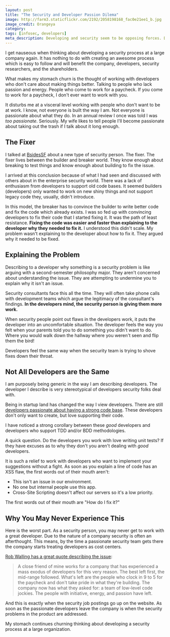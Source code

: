 ```yaml
---
layout: post
title: "The Security and Developer Passion Dilema"
image: http://farm3.staticflickr.com/2192/2058198168_fac0e21ee1_b.jpg
image_credit: Orangeya
category: 
tags: [infosec, developers]
meta_description: Developing and security seem to be opposing forces. Developers will never develop securly. But, if that's true, why do we continue to try?
---
```

I get nauseous when thinking about developing a security process at a large company again. It has nothing to do with creating an awesome process which is easy to follow and will benefit the company, developers, security researchers, and the shareholders.

What makes my stomach churn is the thought of working with developers who don't care about making things better. Talking to people who lack passion and energy. People who come to work for a paycheck. If you come to work for a paycheck, I don't ever want to work with you.

It disturbs me at a visceral level working with people who don't want to be at work. I know, not everyone is built the way I am. Not everyone is passionate about what they do. In an annual review I once was told I was _too passionate_. Seriously. My wife likes to tell people I'll become passionate about taking out the trash if I talk about it long enough.

## The Fixer
I talked at [BsidesSF](/2011/02/builders-breakers-and-fixers/) about a new type of security person. The fixer. The fixer lives between the builder and breaker world. They know enough about breaking to test things and know enough about building to fix the issue.

I arrived at this conclusion because of what I had seen and discussed with others about in the enterprise security world. There was a lack of enthusiasm from developers to support old code bases. It seemed builders (developers) only wanted to work on new shiny things and not support legacy code they, usually, didn't introduce.

In this model, the breaker has to convince the builder to write better code and fix the code which already exists. I was so fed up with convincing developers to fix their code that I started fixing it. It was the path of least resistance. __Fixing the code was easier and faster than explaining to the developer why they needed to fix it.__ I understood this didn't scale. My problem wasn't explaining to the developer about how to fix it. They argued why it needed to be fixed.

## Explaining the Problem
Describing to a developer why something is a security problem is like arguing with a second-semester philosophy major. They aren't concerned about understanding the issue. They are attempting to undermine you to explain why it isn't an issue.

Security consultants face this all the time. They will often take phone calls with development teams which argue the legitimacy of the consultant's findings. __In the developers mind, the security person is giving them more work.__

When security people point out flaws in the developers work, it puts the developer into an uncomfortable situation. The developer feels the way you felt when your parents told you to do something you didn't want to do. Where you would walk down the hallway where you weren't seen and flip them the bird!

Developers feel the same way when the security team is trying to shove fixes down their throat.

## Not All Developers are the Same
I am purposely being generic in the way I am describing developers. The developer I describe is very stereotypical of developers security folks deal with.

Being in startup land has changed the way I view developers. There are still [developers passionate about having a strong code base](https://twitter.com/mkonda). These developers don't only want to create, but love supporting their code.

I have noticed a strong corollary between these _good_ developers and developers who support TDD and/or BDD methodologies.

A quick question. Do the developers you work with love writing unit tests? If they have excuses as to why they don't you aren't dealing with _good_ developers.

It is such a relief to work with developers who want to implement your suggestions without a fight. As soon as you explain a line of code has an XSS flaw, the first words out of their mouth aren't:

* This isn't an issue in our environment.
* No one but internal people use this app.
* Cross-Site Scripting doesn't affect our servers so it's a low priority.

The first words out of their mouth are "How do I fix it?"

## Why You May Never Experience This

Here is the worst part. As a security person, you may never get to work with a great developer. Due to the nature of a company security is often an afterthought. This means, by the time a passionate security team gets there the company starts treating developers as cost centers.

[Rob Walling has a great quote describing the issue](http://www.softwarebyrob.com/2007/10/15/q-a-on-leaving-management-for-development/):

> A close friend of mine works for a company that has experienced a mass exodus of developers for this very reason. The best left first, the mid-range followed. What's left are the people who clock in 9 to 5 for the paycheck and don't take pride in what they're building. The company now has what they asked for: a team of low-level code jockies. The people with initiative, energy, and passion have left.

And this is exactly when the security job postings go up on the website. As soon as the passionate developers leave the company is when the security problems in the product are addressed.

My stomach continues churning thinking about developing a security process at a large organization.